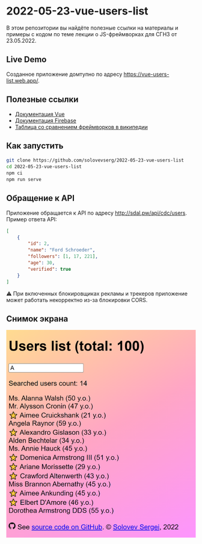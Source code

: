 # 2022-05-23-vue-users-list

В этом репозитории вы найдёте полезные ссылки на материалы и примеры с кодом по теме лекции о JS-фреймворках для СГН3 от 23.05.2022.

## Live Demo

Созданное приложение домтупно по адресу <https://vue-users-list.web.app/>.

## Полезные ссылки

- [Документация Vue](https://vuejs.org/guide/introduction.html)
- [Документация Firebase](https://firebase.google.com/docs?hl=en)
- [Таблица со сравнением фреймворков в википедии](https://en.wikipedia.org/wiki/Comparison_of_JavaScript-based_web_frameworks)

## Как запустить

```bash
git clone https://github.com/solovevserg/2022-05-23-vue-users-list
cd 2022-05-23-vue-users-list
npm ci
npm run serve
```

## Обращение к API

Приложение обращается к API по адресу <http://sdal.pw/api/cdc/users>. Пример ответа API:

```json
[
    {
        "id": 2,
        "name": "Ford Schroeder",
        "followers": [1, 17, 221],
        "age": 30,
        "verified": true
    }
]
```

⚠ При включенных блокировщиках рекламы и трекеров приложение может работать некорректно из-за блокировки CORS.

## Снимок экрана

![Снимок экрана vue-users-list](/docs/screenshot.png)
